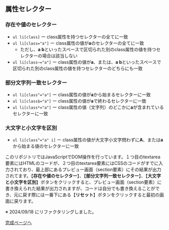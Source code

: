 ## 属性セレクター

### 存在や値のセレクター

- `ul li[class]` ー class属性を持つセレクターの全てに一致
- `ul li[class="a"]` ー class属性の値が**a**のセレクターの全てに一致
    - ただし、**a b**といったスペースで区切られた別のclass属性の値を持つセレクターの場合は該当しない
- `ul li[class~="a"]` ー class属性の値が**a**、または、**a b**といったスペースで区切られた別のclass属性の値を持つセレクターのどちらにも一致

### 部分文字列一致セレクター

- `ul li[class^="a"]` ー class属性の値が**a**から始まるセレクターに一致
- `ul li[class$="a"]` ー class属性の値が**a**で終わるセレクターに一致
- `ul li[class*="a"]` ー class属性の値（文字列）のどこかに**a**が含まれているセレクターに一致

### 大文字と小文字を区別

- `ul li[class^="a" i]` ー class属性の値が大文字小文字問わずに**A**、または**a**から始まる値のセレクターに一致

このリポジトリではJavaScriptでDOM操作を行っています。１つ目のtextarea要素にはHTMLのコードが、２つ目のtextarea要素にはCSSのコードがすでに入力されており、最上部にあるプレビュー画面（section要素）にその結果が出力されてます。【**存在や値のセレクター**】、【**部分文字列一致セレクター**】、【**大文字と小文字を区別**】ボタンをクリックすると、プレビュー画面（section要素）に書き換えられた結果が出力されますが、コードは自分でも書き換えることができ、元に戻す際には一番下にある【**リセット**】ボタンをクリックすると最初の画面に戻ります。

※ 2024/09/18 にリファクタリングしました。


[完成ページへ](https://yscyber.github.io/attribute-selector/ "https://yscyber.github.io/attribute-selector/")
